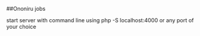 ##Ononiru jobs

start server with command line using php -S localhost:4000 or any port of your choice
